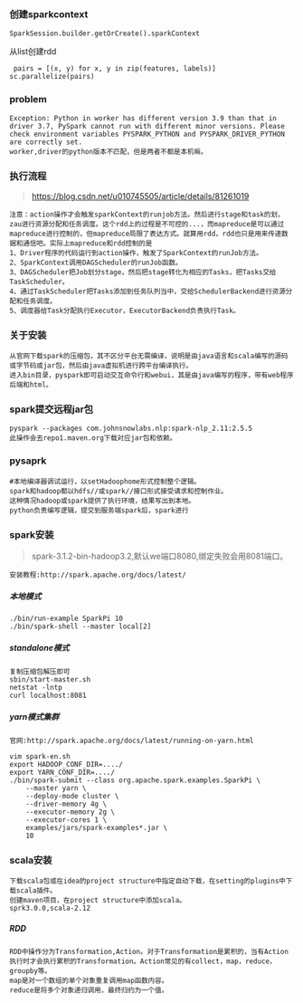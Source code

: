 ### 创建sparkcontext

```
SparkSession.builder.getOrCreate().sparkContext

```

从list创建rdd

```
 pairs = [(x, y) for x, y in zip(features, labels)]
sc.parallelize(pairs)
```

### problem

```
Exception: Python in worker has different version 3.9 than that in driver 3.7, PySpark cannot run with different minor versions. Please check environment variables PYSPARK_PYTHON and PYSPARK_DRIVER_PYTHON are correctly set.
worker,driver的python版本不匹配，但是两者不都是本机嘛。
```



### 执行流程

>https://blog.csdn.net/u010745505/article/details/81261019

```
注意：action操作才会触发sparkContext的runjob方法。然后进行stage和task的划，zau进行资源分配和任务调度。这个rdd上的过程是不可控的...，而mapreduce是可以通过mapreduce进行控制的，但mapreduce局限了表达方式。就算用rdd，rdd也只是用来传递数据和通信吧。实际上mapreduce和rdd控制的是
1、Driver程序的代码运行到action操作，触发了SparkContext的runJob方法。 
2、SparkContext调用DAGScheduler的runJob函数。 
3、DAGScheduler把Job划分stage，然后把stage转化为相应的Tasks，把Tasks交给TaskScheduler。 
4、通过TaskScheduler把Tasks添加到任务队列当中，交给SchedulerBackend进行资源分配和任务调度。 
5、调度器给Task分配执行Executor，ExecutorBackend负责执行Task。

```



### 关于安装

```
从官网下载spark的压缩包，其不区分平台无需编译，说明是由java语言和scala编写的源码或字节码或jar包，然后由java虚拟机进行跨平台编译执行。
进入bin目录，pyspark即可启动交互命令行和webui，其是由java编写的程序，带有web程序后端和html。
```

### spark提交远程jar包

```
pyspark --packages com.johnsnowlabs.nlp:spark-nlp_2.11:2.5.5
此操作会去repo1.maven.org下载对应jar包和依赖。
```

### pysaprk

```
#本地编译器调试运行，以setHadoophome形式控制整个逻辑。
spark和hadoop都以hdfs//或spark//接口形式接受请求和控制作业。
这种情况hadoop或spark提供了执行环境，结果写出到本地。
python负责编写逻辑，提交到服务端spark后，spark进行
```



### spark安装

>spark-3.1.2-bin-hadoop3.2,默认we端口8080,绑定失败会用8081端口。

````
安装教程:http://spark.apache.org/docs/latest/
````

##### 本地模式

```
./bin/run-example SparkPi 10
./bin/spark-shell --master local[2]
```

##### standalone模式

```
复制压缩包解压即可
sbin/start-master.sh
netstat -lntp
curl localhost:8081
```

##### yarn模式集群

```
官网:http://spark.apache.org/docs/latest/running-on-yarn.html
```

```
vim spark-en.sh
export HADOOP_CONF_DIR=..../
export YARN_CONF_DIR=..../
./bin/spark-submit --class org.apache.spark.examples.SparkPi \
    --master yarn \
    --deploy-mode cluster \
    --driver-memory 4g \
    --executor-memory 2g \
    --executor-cores 1 \
    examples/jars/spark-examples*.jar \
    10
```



### scala安装

```
下载scala包或在idea的project structure中指定自动下载，在setting的plugins中下载scala插件。
创建maven项目，在project structure中添加scala。
sprk3.0.0,scala-2.12
```



##### RDD

```
RDD中操作分为Transformation,Action。对于Transformation是累积的，当有Action执行时才会执行累积的Transformation。Action常见的有collect，map，reduce，groupby等。
map是对一个数组的单个对象重复调用map函数内容。
reduce是将多个对象递归调用，最终归约为一个值。
```

